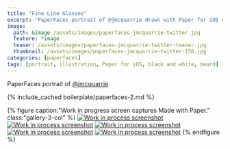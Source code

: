 ```yaml
---
title: "Fine Line Glasses"
excerpt: "PaperFaces portrait of @jmcquarrie drawn with Paper for iOS on an iPad."
image: 
  path: &image /assets/images/paperfaces-jmcquarrie-twitter.jpg 
  feature: *image
  teaser: /assets/images/paperfaces-jmcquarrie-twitter-teaser.jpg
  thumbnail: /assets/images/paperfaces-jmcquarrie-twitter-150.jpg
categories: [paperfaces]
tags: [portrait, illustration, Paper for iOS, black and white, beard]
---
```


PaperFaces portrait of [@jmcquarrie](https://twitter.com/jmcquarrie).

{% include_cached boilerplate/paperfaces-2.md %}

{% figure caption:"Work in progress screen captures Made with Paper." class:"gallery-3-col" %}
[![Work in process screenshot](/assets/images/paperfaces-jmcquarrie-process-1-600.jpg)](/assets/images/paperfaces-jmcquarrie-process-1-lg.jpg) [![Work in process screenshot](/assets/images/paperfaces-jmcquarrie-process-2-600.jpg)](/assets/images/paperfaces-jmcquarrie-process-2-lg.jpg) [![Work in process screenshot](/assets/images/paperfaces-jmcquarrie-process-3-600.jpg)](/assets/images/paperfaces-jmcquarrie-process-3-lg.jpg) [![Work in process screenshot](/assets/images/paperfaces-jmcquarrie-process-4-600.jpg)](/assets/images/paperfaces-jmcquarrie-process-4-lg.jpg) [![Work in process screenshot](/assets/images/paperfaces-jmcquarrie-process-4-600.jpg)](/assets/images/paperfaces-jmcquarrie-process-4-lg.jpg)
{% endfigure %}
